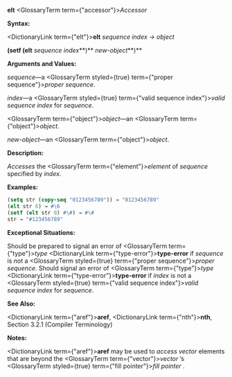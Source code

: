 **elt** <GlossaryTerm  term={"accessor"}><i>Accessor</i></GlossaryTerm> 



**Syntax:** 



<DictionaryLink  term={"elt"}><b>elt</b></DictionaryLink> *sequence index → object* 



<!-- **(setf (elt** *sequence index***)** *new-object<ClLinks  term={"t"}><b>*)</b></ClLinks>  -->
**(setf (elt** *sequence index***)** *new-object***)** 



**Arguments and Values:** 



*sequence*—a <GlossaryTerm styled={true} term={"proper sequence"}><i>proper sequence</i></GlossaryTerm>. 



*index*—a <GlossaryTerm styled={true} term={"valid sequence index"}><i>valid sequence index</i></GlossaryTerm> for *sequence*. 



<GlossaryTerm  term={"object"}><i>object</i></GlossaryTerm>—an <GlossaryTerm  term={"object"}><i>object</i></GlossaryTerm>. 



*new-object*—an <GlossaryTerm  term={"object"}><i>object</i></GlossaryTerm>. 



**Description:** 



*Accesses* the <GlossaryTerm  term={"element"}><i>element</i></GlossaryTerm> of *sequence* specified by *index*. 



**Examples:**
```lisp
(setq str (copy-seq "0123456789")) → "0123456789" 
(elt str 6) → #\6 
(setf (elt str 0) #\#) → #\# 
str → "#123456789" 
```
**Exceptional Situations:** 



Should be prepared to signal an error of <GlossaryTerm  term={"type"}><i>type</i></GlossaryTerm> <DictionaryLink  term={"type-error"}><b>type-error</b></DictionaryLink> if *sequence* is not a <GlossaryTerm styled={true} term={"proper sequence"}><i>proper sequence</i></GlossaryTerm>. Should signal an error of <GlossaryTerm  term={"type"}><i>type</i></GlossaryTerm> <DictionaryLink  term={"type-error"}><b>type-error</b></DictionaryLink> if *index* is not a <GlossaryTerm styled={true} term={"valid sequence index"}><i>valid sequence index</i></GlossaryTerm> for *sequence*. 



**See Also:** 



<DictionaryLink  term={"aref"}><b>aref</b></DictionaryLink>, <DictionaryLink  term={"nth"}><b>nth</b></DictionaryLink>, Section 3.2.1 (Compiler Terminology) 



**Notes:** 



<DictionaryLink  term={"aref"}><b>aref</b></DictionaryLink> may be used to *access vector* elements that are beyond the <GlossaryTerm  term={"vector"}><i>vector</i></GlossaryTerm> ’s <GlossaryTerm styled={true} term={"fill pointer"}><i>fill pointer</i></GlossaryTerm> . 



 



 



